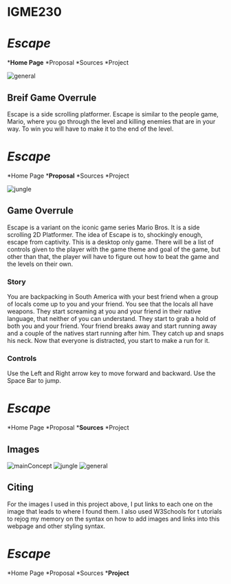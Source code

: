 # IGME230
# *Escape*
*__Home Page__
*Proposal
*Sources
*Project

![general](https://www.google.com/search?rlz=1C1CHBF_enUS786US786&biw=1093&bih=486&tbm=isch&sa=1&ei=b9qzW9uLAdH0swX8mo3oCg&q=genral+platformer+concept&oq=genral+platformer+concept&gs_l=img.3...12962.14292..15347...0.0..0.96.640.7......1....1..gws-wiz-img.aNgqs_UvTWg#imgrc=L9pvaUc_FTkTtM:)
## **Breif Game Overrule**
Escape is a side scrolling platformer. Escape is 
similar to the people game, Mario, where you 
go through the level and killing enemies that 
are in your way. To win you will have to make 
it to the end of the level.



# *Escape*
*Home Page
*__Proposal__
*Sources
*Project

![jungle](https://www.google.com/search?q=jungle+platformer&rlz=1C1CHBF_enUS786US786&source=lnms&tbm=isch&sa=X&ved=0ahUKEwj-lZrizejdAhUOD60KHW6TAfEQ_AUIDigB&biw=1093&bih=526#imgrc=Y1TKFNG7dMENOM:)
## **Game Overrule**
Escape is a variant on the iconic game series 
Mario Bros. It is a side scrolling 2D 
Platformer. The idea of Escape is to, 
shockingly enough, escape from captivity. 
This is a desktop only game. There will be a 
list of controls given to the player with the 
game theme and goal of the game, but other 
than that, the player will have to figure out 
how to beat the game and the levels on their own.
### Story
You are backpacking in South America with 
your best friend when a group of locals come 
up to you and your friend. You see that the 
locals all have weapons. They start screaming 
at you and your friend in their native 
language, that neither of you can understand. 
They start to grab a hold of both you and your 
friend. Your friend breaks away and start 
running away and a couple of the natives 
start running after him. They catch up and 
snaps his neck. Now that everyone is distracted, 
you start to make a run for it.
### Controls
Use the Left and Right arrow key to move 
forward and backward. Use the Space Bar to jump.



# *Escape*
*Home Page
*Proposal
*__Sources__
*Project
## **Images**
![mainConcept](https://gamedevacademy.org/adding-enemies-to-a-html5-mario-style-platformer/)
![jungle](https://www.google.com/search?q=jungle+platformer&rlz=1C1CHBF_enUS786US786&source=lnms&tbm=isch&sa=X&ved=0ahUKEwj-lZrizejdAhUOD60KHW6TAfEQ_AUIDigB&biw=1093&bih=526#imgrc=Y1TKFNG7dMENOM:)
![general](https://www.google.com/search?rlz=1C1CHBF_enUS786US786&biw=1093&bih=486&tbm=isch&sa=1&ei=b9qzW9uLAdH0swX8mo3oCg&q=genral+platformer+concept&oq=genral+platformer+concept&gs_l=img.3...12962.14292..15347...0.0..0.96.640.7......1....1..gws-wiz-img.aNgqs_UvTWg#imgrc=L9pvaUc_FTkTtM:)
## **Citing**
For the images I used in this project above, I 
put links to each one on the image that leads to 
where I found them. I also used W3Schools for t
utorials to rejog my memory on the syntax on 
how to add images and links into this webpage
and other styling syntax.



# *Escape*
*Home Page
*Proposal
*Sources
*__Project__
